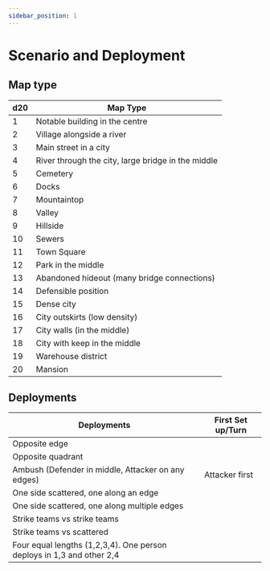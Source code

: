 ```yaml
---
sidebar_position: 1
---
```

# Scenario and Deployment
## Map type

| d20 | Map Type                                           |
| --- | -------------------------------------------------- |
| 1   | Notable building in the centre                     |
| 2   | Village alongside a river                          |
| 3   | Main street in a city                              |
| 4   | River through the city, large bridge in the middle |
| 5   | Cemetery                                           |
| 6   | Docks                                              |
| 7   | Mountaintop                                        |
| 8   | Valley                                             |
| 9   | Hillside                                           |
| 10  | Sewers                                             |
| 11  | Town Square                                        |
| 12  | Park in the middle                                 |
| 13  | Abandoned hideout (many bridge connections)        |
| 14  | Defensible position                                |
| 15  | Dense city                                         |
| 16  | City outskirts (low density)                       |
| 17  | City walls (in the middle)                         |
| 18  | City with keep in the middle                       |
| 19  | Warehouse district                                 |
| 20  | Mansion                                            |

## Deployments

| Deployments                                                           | First Set up/Turn |
| --------------------------------------------------------------------- | ----------------- |
| Opposite edge                                                         |                   |
| Opposite quadrant                                                     |                   |
| Ambush (Defender in middle, Attacker on any edges)                    | Attacker first    |
| One side scattered, one along an edge                                 |                   |
| One side scattered, one along multiple edges                          |                   |
| Strike teams vs strike teams                                          |                   |
| Strike teams vs scattered                                             |                   |
| Four equal lengths (1,2,3,4). One person deploys in 1,3 and other 2,4 |                   |

